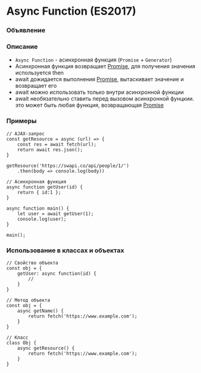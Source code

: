 # Async Function (ES2017)

<!-- xxxxxxxxxxxxxxxxxxxxxxxxxxxxxxxxxxxxxxxxxxxxxxxxxxxxxxx -->
### Объявление
<!-- xxxxxxxxxxxxxxxxxxxxxxxxxxxxxxxxxxxxxxxxxxxxxxxxxxxxxxx -->

<!-- .............. START ......................... -->
<v-two>
<template v-slot:first>

```js:no-line-numbers
// Стрелочная
const foo = async () => {
    const a = await AsyncFunction();
};
```
</template>
<template v-slot:last>

```js:no-line-numbers
// Обычная
async function foo() {
    const a = await AsyncFunction();  
}
```
</template>
</v-two>
<!-- ............... END .......................... -->


<!-- .............. START ......................... -->
<v-two>
<template v-slot:first>

```js:no-line-numbers
// Стрелочная
(async () => {
    const a = await AsyncFunction();
})()
```
</template>
<template v-slot:last>

```js:no-line-numbers
// Обычная
(async function() {
    const a = await AsyncFunction();
})();
```
</template>
</v-two>
<!-- ............... END .......................... -->


<!-- xxxxxxxxxxxxxxxxxxxxxxxxxxxxxxxxxxxxxxxxxxxxxxxxxxxxxxx -->
### Описание
<!-- xxxxxxxxxxxxxxxxxxxxxxxxxxxxxxxxxxxxxxxxxxxxxxxxxxxxxxx -->
- `Async Function` - асинхронная функция (`Promise` + `Generator`)
- Асинхронная функция возвращает <u>Promise</u>, для получения значения используется then
- await дожидается выполнения <u>Promise</u>, вытаскивает значение и возвращает его
- await можно использовать только внутри асинхронной функции
- await необязательно ставить перед вызовом асинхронной фунцкии. это может быть любая функция, возвращающая <u>Promise</u>


<!-- xxxxxxxxxxxxxxxxxxxxxxxxxxxxxxxxxxxxxxxxxxxxxxxxxxxxxxx -->
### Примеры
<!-- xxxxxxxxxxxxxxxxxxxxxxxxxxxxxxxxxxxxxxxxxxxxxxxxxxxxxxx -->

```js:no-line-numbers
// AJAX-запрос
const getResource = async (url) => {
    const res = await fetch(url);
    return await res.json();
}

getResource('https://swapi.co/api/people/1/')
    .then(body => console.log(body))
```

```js:no-line-numbers
// Асинхронная функция
async function getUser(id) {
    return { id:1 };   
}

async function main() {
    let user = await getUser(1);
    console.log(user);
}

main();
```

<!-- xxxxxxxxxxxxxxxxxxxxxxxxxxxxxxxxxxxxxxxxxxxxxxxxxxxxxxx -->
### Использование в классах и объектах
<!-- xxxxxxxxxxxxxxxxxxxxxxxxxxxxxxxxxxxxxxxxxxxxxxxxxxxxxxx -->
```js:no-line-numbers
// Свойство объекта
const obj = {
    getUser: async function(id) {
        //
    }
}
```

```js:no-line-numbers
// Метод объекта
const obj = {
    async getName() {
        return fetch('https://www.example.com');
    }
}
```

```js:no-line-numbers
// Класс
class Obj {
    async getResource() {
        return fetch('https://www.example.com');
    }
}
```

